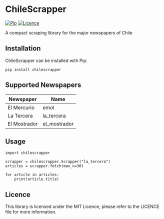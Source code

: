 # ChileScrapper

[![Pip](https://img.shields.io/pypi/v/chilescrapper)](https://pypi.org/project/chilescrapper)
[![Licence](https://img.shields.io/pypi/l/chilescrapper)](https://github.com/CamiloHernandez/chilesiente/blob/master/LICENSE)

A compact scraping library for the major newspapers of Chile

## Installation

ChileScrapper can be installed with Pip:

``pip install chilescrapper``

## Supported Newspapers
| Newspaper    | Name         |
|--------------|--------------|
| El Mercurio  | emol         |
| La Tercera   | la_tercera   |
| El Mostrador | el_mostrador |

## Usage

```
import chilescrapper

scrapper = chilescrapper.Scrapper("la_tercera")
articles = scrapper.fetch(max_n=30)

for article in articles:
    print(article.title)
```

## Licence

This library is licensed under the MIT Licence, please refer to the LICENCE file for more information.
